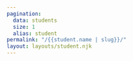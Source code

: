 ```yaml
---
pagination:
  data: students
  size: 1
  alias: student
permalink: "/{{student.name | slug}}/"
layout: layouts/student.njk
---
```

